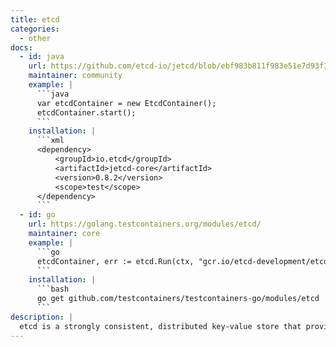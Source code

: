 ```yaml
---
title: etcd
categories:
  - other
docs:
  - id: java
    url: https://github.com/etcd-io/jetcd/blob/ebf983b811f983e51e7d93f30478698c5c582d73/jetcd-launcher/src/main/java/io/etcd/jetcd/launcher/EtcdContainer.java
    maintainer: community
    example: |
      ```java
      var etcdContainer = new EtcdContainer();
      etcdContainer.start();
      ```
    installation: |
      ```xml
      <dependency>
          <groupId>io.etcd</groupId>
          <artifactId>jetcd-core</artifactId>
          <version>0.8.2</version>
          <scope>test</scope>
      </dependency>
      ```
  - id: go
    url: https://golang.testcontainers.org/modules/etcd/
    maintainer: core
    example: |
      ```go
      etcdContainer, err := etcd.Run(ctx, "gcr.io/etcd-development/etcd:v3.5.14")
      ```
    installation: |
      ```bash
      go get github.com/testcontainers/testcontainers-go/modules/etcd
      ```
description: |
  etcd is a strongly consistent, distributed key-value store that provides a reliable way to store data that needs to be accessed by a distributed system or cluster of machines. It gracefully handles leader elections during network partitions and can tolerate machine failure, even in the leader node.
---
```

